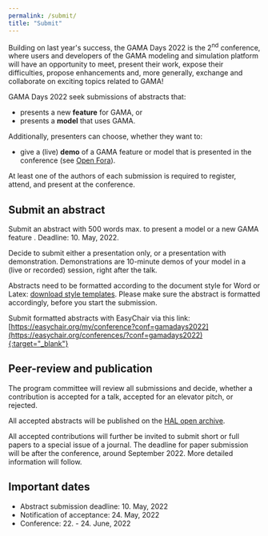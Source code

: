 ```yaml
---
permalink: /submit/
title: "Submit"
---
```


Building on last year's success, the GAMA Days 2022 is the 2<sup>nd</sup> conference, where users and developers of the GAMA modeling and simulation platform will have an opportunity to meet, present their work, expose their difficulties, propose enhancements and, more generally, exchange and collaborate on exciting topics related to GAMA!

GAMA Days 2022 seek submissions of abstracts that:

* presents a new **feature** for GAMA, or
* presents a **model** that uses GAMA.

Additionally, presenters can choose, whether they want to: 

* give a (live) **demo** of a GAMA feature or model that is presented in the conference (see [Open Fora](https://gama-platform.org/Gama-Days-2022/openfora/)).

At least one of the authors of each submission is required to register, attend, and present at the conference. 

## Submit an abstract

Submit an abstract with 500 words max. to present a model or a new GAMA feature . Deadline: 10. May, 2022. 

Decide to submit either a presentation only, or a presentation with demonstration. Demonstrations are 10-minute demos of your model in a (live or recorded) session, right after the talk. 

Abstracts need to be formatted according to the document style for Word or Latex: [download style templates](https://gama-platform.org/Gama-Days-2022/Style-GamaDays2022.zip). Please make sure the abstract is formatted accordingly, before you start the submission. 

Submit formatted abstracts with EasyChair via this link: [https://easychair.org/my/conference?conf=gamadays2022](https://easychair.org/conferences/?conf=gamadays2022){:target="_blank"}

## Peer-review and publication

The program committee will review all submissions and decide, whether a contribution is accepted for a talk, accepted for an elevator pitch, or rejected.

All accepted abstracts will be published on the [HAL open archive](https://hal.archives-ouvertes.fr/).

All accepted contributions will further be invited to submit short or full papers to a special issue of a journal. The deadline for paper submission will be after the conference, around September 2022. More detailed information will follow.

## Important dates

- Abstract submission deadline: 10. May, 2022
- Notification of acceptance: 24. May, 2022
- Conference: 22. - 24. June, 2022
